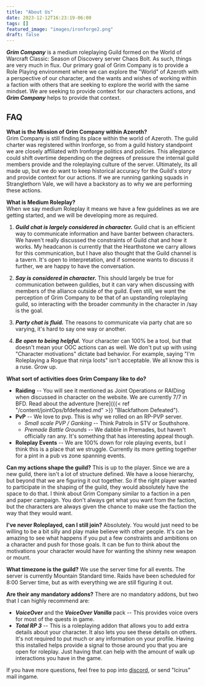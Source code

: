```yaml
---
title: "About Us"
date: 2023-12-12T16:23:19-06:00
tags: []
featured_image: "images/ironforge2.png"
draft: false
---
```


___Grim Company___ is a medium roleplaying Guild formed on the World of Warcraft Classic: Season of Discovery server Chaos Bolt. As such, things are very much in flux. Our primary goal of Grim Company is to provide a Role Playing environment where we can explore the "World" of Azeroth with a perspective of our character, and the wants and wishes of working within a faction with others that are seeking to explore the world with the same mindset. We are seeking to provide context for our characters actions, and ___Grim Company___ helps to provide that context. 

## FAQ
__What is the Mission of Grim Company within Azeroth?__  
Grim Company is still finding its place within the world of Azeroth. The guild charter was registered within Ironforge, so from a guild history standpoint we are closely affiliated with Ironforge politics and policies. This allegiance could shift overtime depending on the degrees of pressure the internal guild members provide and the roleplaying culture of the server. Ultimately, its all made up, but we do want to keep historical accuracy for the Guild's story and provide context for our actions. If we are running ganking squads in Stranglethorn Vale, we will have a backstory as to why we are performing these actions. 

__What is Medium Roleplay?__  
When we say medium Roleplay it means we have a few guidelines as we are getting started, and we will be developing more as required.

1. ___Guild chat is largely considered in character.___ Guild chat is an efficient way to communicate information and have banter between characters. We haven't really discussed the constraints of Guild chat and how it works. My headcanon is currently that the Hearthstone we carry allows for this communication, but I have also thought that the Guild channel is a tavern. It's open to interpretation, and if someone wants to discuss it further, we are happy to have the conversation. 

2. ___Say is considered in character.___ This should largely be true for communication between guildies, but it can vary when discussing with members of the alliance outside of the guild. Even still, we want the perception of Grim Company to be that of an upstanding roleplaying guild, so interacting with the broader community in the character in /say is the goal. 

3. ___Party chat is fluid.___ The reasons to communicate via party chat are so varying, it's hard to say one way or another. 

4. ___Be open to being helpful.___ Your character can 100% be a tool, but that doesn't mean your OOC actions can as well. We don't put up with using "Character motivations" dictate bad behavior. For example, saying "I'm Roleplaying a Rogue that ninja loots" isn't acceptable. We all know this is a ruse. Grow up. 


__What sort of activities does Grim Company like to do?__
* __Raiding__ -- You will see it mentioned as Joint Operations or RAIDing when discussed in character on the website. We are currently 7/7 in BFD. Read about the adventure [here]({{< ref "/content/jointOps/bfdefeated.md" >}} "Blackfathom Defeated"). 
* __PvP__ -- We love to pvp. This is why we rolled on an RP-PVP server.
    * _Small scale PVP / Ganking_ -- Think Patrols in STV or Southshore. 
    * _Premade Battle Grounds_ -- We dabble in Premades, but haven't officially ran any. It's something that has interesting appeal though.
* __Roleplay Events__ -- We are 100% down for role playing events, but I think this is a place that we struggle. Currently its more getting together for a pint in a pub vs zone spanning events. 

__Can my actions shape the guild?__
This is up to the player. Since we are a new guild, there isn't a lot of structure defined. We have a loose hierarchy, but beyond that we are figuring it out together. So if the right player wanted to participate in the shaping of the guild, they would absolutely have the space to do that. I think about Grim Company similar to a faction in a pen and paper campaign. You don't always get what you want from the faction, but the characters are always given the chance to make use the faction the way that they would want. 

__I've never Roleplayed, can I still join?__
Absolutely. You would just need to be willing to be a bit silly and play make believe with other people. It's can be amazing to see what happens if you put a few constraints and ambitions on a character and push for those goals. It can be fun to think about the motivations your character would have for wanting the shinny new weapon or mount.

__What timezone is the guild?__
We use the server time for all events. The server is currently Mountain Standard time. Raids have been scheduled for 8:00 Server time, but as with everything we are still figuring it out.

__Are their any mandatory addons?__
There are no mandatory addons, but two that I can highly recommend are:
* ___VoiceOver___ and the ___VoiceOver Vanilla___ pack -- This provides voice overs for most of the quests in game.
* ___Total RP 3___ -- This is a roleplaying addon that allows you to add extra details about your character. It also lets you see these details on others. It's not required to put much or any information on your profile. Having this installed helps provide a signal to those around you that you are open for roleplay. Just having that can help with the amount of walk up interactions you have in the game. 

If you have more questions, feel free to pop into [discord](https://discord.gg/N5Y37w6mRR "Grim Company Discord"), or send "Icirus" mail ingame. 